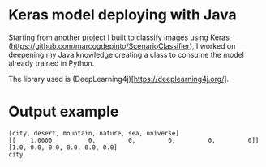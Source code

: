 # Keras model deploying with Java

Starting from another project I built to classify images using Keras (https://github.com/marcogdepinto/ScenarioClassifier), I worked on deepening my Java knowledge creating a class to consume the model already trained in Python.

The library used is (DeepLearning4j)[https://deeplearning4j.org/].

# Output example

```
[city, desert, mountain, nature, sea, universe]
[[    1.0000,         0,         0,         0,         0,         0]]
[1.0, 0.0, 0.0, 0.0, 0.0, 0.0]
city
```
